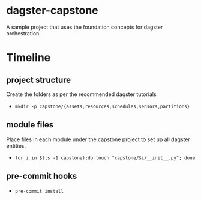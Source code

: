 # dagster-capstone
A sample project that uses the foundation concepts for dagster orchestration

# Timeline


## project structure
Create the folders as per the recommended dagster tutorials

- `mkdir -p capstone/{assets,resources,schedules,sensors,partitions}`

## module files
Place files in each module under the capstone project to set up all dagster entities.

- `for i in $(ls -1 capstone);do touch "capstone/$i/__init__.py"; done`

## pre-commit hooks
- `pre-commit install`

